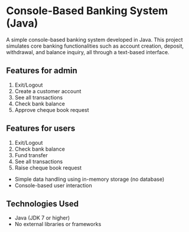 # Console-Based Banking System (Java)

A simple console-based banking system developed in Java. This project simulates core banking functionalities such as account creation, deposit, withdrawal, and balance inquiry, all through a text-based interface.

## Features for admin

1. Exit/Logout
2. Create a customer account
3. See all transactions
4. Check bank balance
5. Approve cheque book request


## Features for users

 1. Exit/Logout
 2. Check bank balance
 3. Fund transfer
 4. See all transactions
 5. Raise cheque book request
- Simple data handling using in-memory storage (no database)
- Console-based user interaction

## Technologies Used

- Java (JDK 7 or higher)
- No external libraries or frameworks


